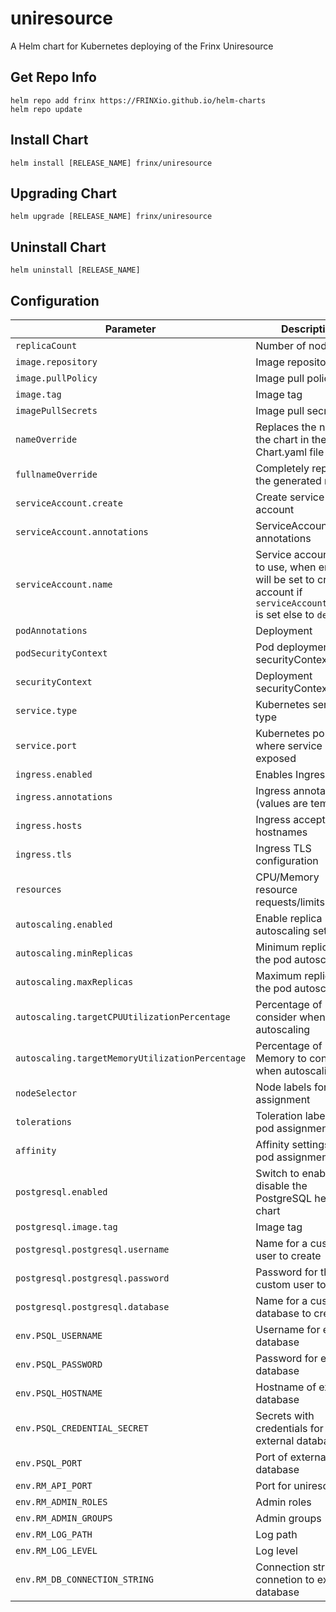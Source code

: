 # uniresource

A Helm chart for Kubernetes deploying of the Frinx Uniresource

## Get Repo Info

```console
helm repo add frinx https://FRINXio.github.io/helm-charts
helm repo update
```

## Install Chart

```console
helm install [RELEASE_NAME] frinx/uniresource
```

## Upgrading Chart

```console
helm upgrade [RELEASE_NAME] frinx/uniresource
```

## Uninstall Chart

```console
helm uninstall [RELEASE_NAME]
```

## Configuration

| Parameter | Description | Default |
|-----------|-------------|---------|
| `replicaCount` | Number of nodes | `1` |
| `image.repository` | Image repository | `frinx/resource-manager` |
| `image.pullPolicy` | Image pull policy | `IfNotPresent` |
| `image.tag` | Image tag | `""` |
| `imagePullSecrets` | Image pull secrets | `{}` |
| `nameOverride` | Replaces the name of the chart in the Chart.yaml file | `""` |
| `fullnameOverride` |  Completely replaces the generated name | `""` |
| `serviceAccount.create` | Create service account | `true` |
| `serviceAccount.annotations` | ServiceAccount annotations | `{}` |
| `serviceAccount.name` | Service account name to use, when empty will be set to created account if `serviceAccount.create` is set else to `default` | `""` |
| `podAnnotations` | Deployment | `{}` |
| `podSecurityContext` | Pod deployment securityContext | `{}` |
| `securityContext` | Deployment securityContext | `{}` |
| `service.type` | Kubernetes service type | `ClusterIP` |
| `service.port` | Kubernetes port where service is exposed | `8888` |
| `ingress.enabled` | Enables Ingress | `false` |
| `ingress.annotations` | Ingress annotations (values are templated) | `{}` |
| `ingress.hosts` | Ingress accepted hostnames  | `[]` |
| `ingress.tls` | Ingress TLS configuration | `[]` |
| `resources` | CPU/Memory resource requests/limits | `{}` |
| `autoscaling.enabled` | Enable replica autoscaling settings | `false` |
| `autoscaling.minReplicas` | Minimum replicas for the pod autoscaling | `1` |
| `autoscaling.maxReplicas` | Maximum replicas for the pod autoscaling | `3` |
| `autoscaling.targetCPUUtilizationPercentage` | Percentage of CPU to consider when autoscaling | `80` |
| `autoscaling.targetMemoryUtilizationPercentage` | Percentage of Memory to consider when autoscaling | |
| `nodeSelector` | Node labels for pod assignment | `{}` |
| `tolerations` | Toleration labels for pod assignment | `[]` |
| `affinity` | Affinity settings for pod assignment | `{}` |
| `postgresql.enabled` | Switch to enable or disable the PostgreSQL helm chart | `true` |
| `postgresql.image.tag` | Image tag | `"12.2"` |
| `postgresql.postgresql.username` | Name for a custom user to create | `postgres` |
| `postgresql.postgresql.password` | Password for the custom user to create | `postgres` |
| `postgresql.postgresql.database` | Name for a custom database to createe | `postgres` |
| `env.PSQL_USERNAME` | Username for external database | `postgres` |
| `env.PSQL_PASSWORD` | Password for external database | `postgres` |
| `env.PSQL_HOSTNAME` | Hostname of external database | `postgresql` |
| `env.PSQL_CREDENTIAL_SECRET` | Secrets with credentials for external database | `""` |
| `env.PSQL_PORT` | Port of external database | `5432` |
| `env.RM_API_PORT` | Port for uniresource | `8884` |
| `env.RM_ADMIN_ROLES` | Admin roles | `OWNER` |
| `env.RM_ADMIN_GROUPS` | Admin groups | `NETWORK-ADMIN` |
| `env.RM_LOG_PATH` | Log path | `/var/log/rm.log` |
| `env.RM_LOG_LEVEL` | Log level | `info` |
| `env.RM_DB_CONNECTION_STRING` | Connection string for connetion to external database | `"postgres://$(PSQL_USERNAME):$(PSQL_PASSWORD)@$(PSQL_HOSTNAME):$(PSQL_PORT)/postgres?sslmode=disable"` |
